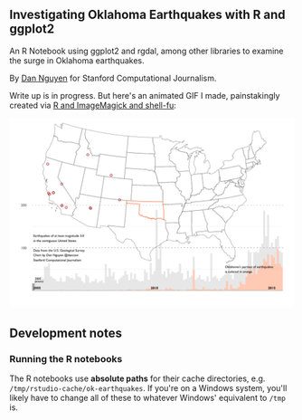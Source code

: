 ## Investigating Oklahoma Earthquakes with R and ggplot2

An R Notebook using ggplot2 and rgdal, among other libraries to examine the surge in Oklahoma earthquakes.

By [Dan Nguyen](https://twitter.com/dancow) for Stanford Computational Journalism.

Write up is in progress. But here's an animated GIF I made, painstakingly created via [R and ImageMagick and shell-fu](make-animated-gif.R):

![Animated GIF of U.S. earthquakes above 3.0 magnitude](images/optimized-movie-quakes-OK.gif?raw=true)


## Development notes

### Running the R notebooks

The R notebooks use __absolute paths__ for their cache directories, e.g. `/tmp/rstudio-cache/ok-earthquakes`. If you're on a Windows system, you'll likely have to change all of these to whatever Windows' equivalent to `/tmp` is.
